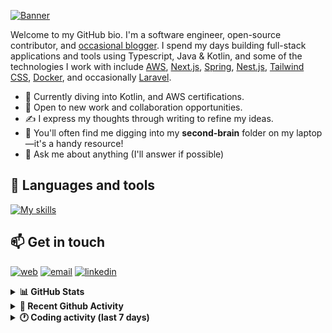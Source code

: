 [![Banner](https://raw.githubusercontent.com/wilfriedago/wilfriedago/main/assets/1.png)][website]

Welcome to my GitHub bio. I'm a software engineer, open-source contributor, and [occasional blogger][blog]. I spend my days building full-stack applications and tools using Typescript, Java & Kotlin, and some of the technologies I work with include [AWS](https://aws.amazon.com/fr/), [Next.js](https://nextjs.org/), [Spring](https://spring.io/), [Nest.js](https://nestjs.com/), [Tailwind CSS](https://github.com/tailwindlabs/tailwindcss), [Docker](https://www.docker.com/), and occasionally [Laravel](https://laravel.com/).

- 🔭 Currently diving into Kotlin, and AWS certifications.
- 👯 Open to new work and collaboration opportunities.
- ✍️ I express my thoughts through writing to refine my ideas.
- 🧠 You'll often find me digging into my **second-brain** folder on my laptop—it's a handy resource!
- 💬 Ask me about anything (I'll answer if possible)

## 🎨 Languages and tools

[![My skills](https://skillicons.dev/icons?i=typescript,js,nodejs,nest,java,kotlin,spring,python,fastapi,django,aws,docker,vscode,idea,tailwind&perline=15)](https://wilfriedago.dev/about#skills)

## 📫 Get in touch
[![web](https://img.shields.io/badge/WEBSITE-12100E?logo=google-earth&color=282A36)][website]
[![email](https://img.shields.io/badge/MAIL-12100E?logo=mailgun&color=282A36)][mail]
[![linkedin](https://img.shields.io/badge/LINKEDIN-12100E?logo=linkedin&color=282A36)][linkedin]


<details>
  <summary><b>📊 GitHub Stats</b></summary>
	<br/>
	<p align="left">
		<img width="49.5%" src="https://github-readme-stats.vercel.app/api?username=wilfriedago&show_icons=true&count_private=true&title_color=10b981&icon_color=10b981&theme=react&hide_border=true&rank_icon=github" />
		<img width="49.5%" src="https://streak-stats.demolab.com/?user=wilfriedago&hide_border=true&theme=react&ring=10b981&fire=fff&currStreakNum=fff&sideLabels=10b981&currStreakLabel=10b981&sideNums=fff" />
	</p>
</details>

<details>
  <summary><b>📅 Recent Github Activity</b></summary>
	<br>

<!--RECENT_ACTIVITY:last_update-->
Last Updated: Friday, November 22nd, 2024, 4:18:24 AM
<!--RECENT_ACTIVITY:last_update_end-->

<!--RECENT_ACTIVITY:start-->
1. ⭐ Starred [scylladb/scylladb](https://github.com/scylladb/scylladb)<br>
2. ⬆️ Pushed 91 commit(s) to [wilfriedago/follow](https://github.com/wilfriedago/follow)<br>
3. 🔱 Forked [wilfriedago/vscode-dbml](https://github.com/wilfriedago/vscode-dbml) from [mattmeyers/vscode-dbml](https://github.com/mattmeyers/vscode-dbml)<br>
4. ⭐ Starred [mattmeyers/vscode-dbml](https://github.com/mattmeyers/vscode-dbml)<br>
5. 🔱 Forked [wilfriedago/mastering-angular-test-driven-development](https://github.com/wilfriedago/mastering-angular-test-driven-development) from [PacktPublishing/Mastering-Angular-Test-Driven-Development](https://github.com/PacktPublishing/Mastering-Angular-Test-Driven-Development)<br>
<!--RECENT_ACTIVITY:end-->
</details>

<details>
  <summary><b>🕐 Coding activity (last 7 days)</b></summary>
	<br>

<!--START_SECTION:waka-->

```python
Total Time: 32 hrs 8 mins

Java              15 hrs 35 mins  ████████████░░░░░░░░░░░░░   47.54 %
TypeScript        5 hrs 25 mins   ████░░░░░░░░░░░░░░░░░░░░░   16.55 %
JavaScript        2 hrs 14 mins   █▓░░░░░░░░░░░░░░░░░░░░░░░   06.84 %
TeX               2 hrs 13 mins   █▓░░░░░░░░░░░░░░░░░░░░░░░   06.79 %
SQL               1 hr 16 mins    █░░░░░░░░░░░░░░░░░░░░░░░░   03.89 %
Other             40 mins         ▓░░░░░░░░░░░░░░░░░░░░░░░░   02.03 %
```

<!--END_SECTION:waka-->
</details>

[website]: https://wilfriedago.dev
[linkedin]: https://linkedin.com/in/wilfriedago
[blog]: https://wilfriedago.dev/blog
[mail]: mailto:me@wilfriedago.dev
